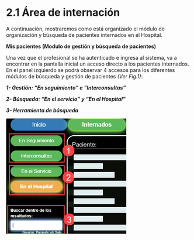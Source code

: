 # 2.1 Área de internación

A continuación, mostraremos como está organizado el módulo de organización y búsqueda de pacientes internados en el Hospital.

**Mis pacientes (Modulo de gestión y búsqueda de pacientes)**

Una vez que el profesional se ha autenticado e ingresa al sistema, va a encontrar en la pantalla inicial un acceso directo a los pacientes internados. En el panel izquierdo se podrá observar 4 accesos para los diferentes módulos de búsqueda y gestión de pacientes _(Ver Fig.1)_:

_**1-      Gestión: “En seguimiento” e “Interconsultas”**_

_**2-      Búsqueda: “En el servicio” y “En el Hospital”**_

_**3-      Herramienta de búsqueda**_

![](<../../.gitbook/assets/image (110).png>)
